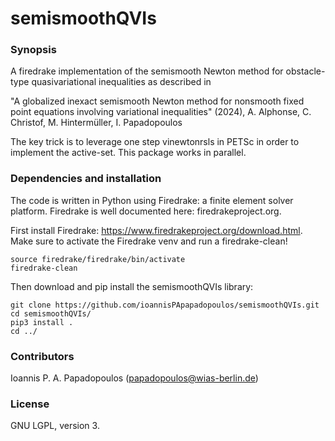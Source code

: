 # semismoothQVIs

### Synopsis ###

A firedrake implementation of the semismooth Newton method for obstacle-type quasivariational inequalities as described in

"A globalized inexact semismooth Newton method for nonsmooth fixed point equations involving variational inequalities" (2024), A. Alphonse, C. Christof, M. Hintermüller, I. Papadopoulos

The key trick is to leverage one step vinewtonrsls in PETSc in order to implement the active-set. This package works in parallel.

### Dependencies and installation ###


The code is written in Python using Firedrake: a finite element solver platform. Firedrake is well documented here: firedrakeproject.org.

First install Firedrake: https://www.firedrakeproject.org/download.html. Make sure to activate the Firedrake venv and run a firedrake-clean!

    source firedrake/firedrake/bin/activate
    firedrake-clean

Then download and pip install the semismoothQVIs library:

    git clone https://github.com/ioannisPApapadopoulos/semismoothQVIs.git
    cd semismoothQVIs/
    pip3 install .
    cd ../

### Contributors ###

Ioannis P. A. Papadopoulos (papadopoulos@wias-berlin.de)


### License ###

GNU LGPL, version 3.